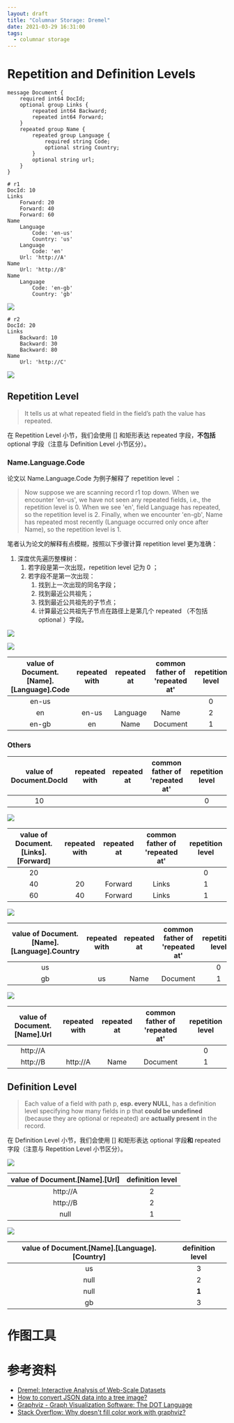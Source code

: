 ```yaml
---
layout: draft
title: "Columnar Storage: Dremel"
date: 2021-03-29 16:31:00
tags:
  - columnar storage
---
```


# Repetition and Definition Levels

```gRPC
message Document {
    required int64 DocId;
    optional group Links {
        repeated int64 Backward;
        repeated int64 Forward;
    }
    repeated group Name {
        repeated group Language {
            required string Code;
            optional string Country;
        }
        optional string url;
    }
}
```

```text
# r1
DocId: 10
Links
    Forward: 20
    Forward: 40
    Forward: 60
Name
    Language
        Code: 'en-us'
        Country: 'us'
    Language
        Code: 'en'
    Url: 'http://A'
Name
    Url: 'http://B'
Name
    Language
        Code: 'en-gb'
        Country: 'gb'
```

![](http://junbin-hexo-img.oss-cn-beijing.aliyuncs.com/columnar-storage-dremel/r1.png)

```text
# r2
DocId: 20
Links
    Backward: 10
    Backward: 30
    Backward: 80
Name
    Url: 'http://C'
```

![](http://junbin-hexo-img.oss-cn-beijing.aliyuncs.com/columnar-storage-dremel/r2.png)

## Repetition Level

> It tells us at what repeated field in the field’s path the value has repeated.

在 Repetition Level 小节，我们会使用 \[\] 和矩形表达 repeated 字段，**不包括** optional 字段（注意与 Definition Level 小节区分）。

### Name.Language.Code

论文以 Name.Language.Code 为例子解释了 repetition level ：

> Now suppose we are scanning record r1 top down.
> When we encounter 'en-us', we have not seen any repeated fields, i.e., the repetition level is 0.
> When we see 'en', field Language has repeated, so the repetition level is 2.
> Finally, when we encounter 'en-gb', Name has repeated most recently (Language occurred only once after Name), so the repetition level is 1.

笔者认为论文的解释有点模糊，按照以下步骤计算 repetition level 更为准确：

1. 深度优先遍历整棵树：
    1. 若字段是第一次出现，repetition level 记为 0 ；
    2. 若字段不是第一次出现：
        1. 找到上一次出现的同名字段；
        2. 找到最近公共祖先；
        3. 找到最近公共祖先的子节点；
        4. 计算最近公共祖先子节点在路径上是第几个 repeated （不包括 optional ）字段。

![](http://junbin-hexo-img.oss-cn-beijing.aliyuncs.com/columnar-storage-dremel/r1-code-repetition-level-1.png)

![](http://junbin-hexo-img.oss-cn-beijing.aliyuncs.com/columnar-storage-dremel/r1-code-repetition-level-2.png)

| value of Document.[Name].[Language].Code | repeated with | repeated at | common father of 'repeated at' | repetition level |
|                   :-:                    |      :-:      |     :-:     |              :-:               |       :-:        |
|                  en-us                   |               |             |                                |        0         |
|                    en                    |     en-us     |  Language   |              Name              |        2         |
|                  en-gb                   |      en       |    Name     |            Document            |        1         |

### Others

| value of Document.DocId | repeated with | repeated at | common father of 'repeated at' | repetition level |
|           :-:           |      :-:      |     :-:     |              :-:               |       :-:        |
|           10            |               |             |                                |        0         |

![](http://junbin-hexo-img.oss-cn-beijing.aliyuncs.com/columnar-storage-dremel/r1-forward-repetition-level.png)

| value of Document.[Links].[Forward] | repeated with | repeated at | common father of 'repeated at' | repetition level |
|                 :-:                 |      :-:      |     :-:     |              :-:               |       :-:        |
|                 20                  |               |             |                                |        0         |
|                 40                  |      20       |   Forward   |             Links              |        1         |
|                 60                  |      40       |   Forward   |             Links              |        1         |

![](http://junbin-hexo-img.oss-cn-beijing.aliyuncs.com/columnar-storage-dremel/r1-country-repetition-level.png)

| value of Document.[Name].[Language].Country | repeated with | repeated at | common father of 'repeated at' | repetition level |
|                     :-:                     |      :-:      |     :-:     |              :-:               |       :-:        |
|                     us                      |               |             |                                |        0         |
|                     gb                      |      us       |    Name     |            Document            |        1         |

![](http://junbin-hexo-img.oss-cn-beijing.aliyuncs.com/columnar-storage-dremel/r1-url-repetition-level.png)

| value of Document.[Name].Url | repeated with | repeated at | common father of 'repeated at' | repetition level |
|             :-:              |      :-:      |     :-:     |              :-:               |       :-:        |
|           http://A           |               |             |                                |        0         |
|           http://B           |   http://A    |    Name     |            Document            |        1         |

## Definition Level

> Each value of a field with path p, **esp. every NULL**, has a definition level specifying how many fields in p that
> **could be undefined** (because they are optional or repeated) are **actually present** in the record.

在 Definition Level 小节，我们会使用 \[\] 和矩形表达 optional 字段**和** repeated 字段（注意与 Repetition Level 小节区分）。

![](http://junbin-hexo-img.oss-cn-beijing.aliyuncs.com/columnar-storage-dremel/r1-url-definition-level.png)

| value of Document.[Name].[Url] | definition level |
|              :-:               |       :-:        |
|            http://A            |        2         |
|            http://B            |        2         |
|              null              |        1         |

![](http://junbin-hexo-img.oss-cn-beijing.aliyuncs.com/columnar-storage-dremel/r1-country-definition-level.png)

| value of Document.\[Name\].\[Language\].\[Country\] | definition level |
|                         :-:                         |       :-:        |
|                         us                          |        3         |
|                        null                         |        2         |
|                        null                         |      **1**       |
|                         gb                          |        3         |

# 作图工具

# 参考资料

+ [Dremel: Interactive Analysis of Web-Scale Datasets](https://storage.googleapis.com/pub-tools-public-publication-data/pdf/36632.pdf)
+ [How to convert JSON data into a tree image?](https://stackoverflow.com/questions/40118113/how-to-convert-json-data-into-a-tree-image)
+ [Graphviz - Graph Visualization Software: The DOT Language](https://graphviz.org/doc/info/lang.html)
+ [Stack Overflow: Why doesn't fill color work with graphviz?](https://stackoverflow.com/questions/17252630/why-doesnt-fillcolor-work-with-graphviz)
